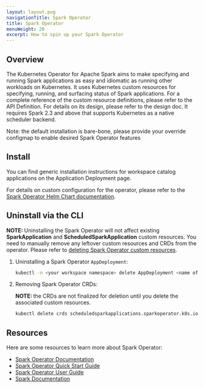 ```yaml
---
layout: layout.pug
navigationTitle: Spark Operator
title: Spark Operator
menuWeight: 20
excerpt: How to spin up your Spark Operator
---
```


## Overview

The Kubernetes Operator for Apache Spark aims to make specifying and running Spark applications as easy and idiomatic as running other workloads on Kubernetes. It uses Kubernetes custom resources for specifying, running, and surfacing status of Spark applications. For a complete reference of the custom resource definitions, please refer to the API Definition. For details on its design, please refer to the design doc. It requires Spark 2.3 and above that supports Kubernetes as a native scheduler backend.

Note: the default installation is bare-bone, please provide your override configmap to enable desired Spark Operator features

## Install

<!-- Need to add link to the application deployment page in PR -->
You can find generic installation instructions for workspace catalog applications on the Application Deployment page.

For details on custom configuration for the operator, please refer to the [Spark Operator Helm Chart documentation](https://github.com/mesosphere/spark-on-k8s-operator/blob/d2iq-master/charts/spark-operator-chart/README.md).

## Uninstall via the CLI

<p class="message--note"><strong>NOTE: </strong>Uninstalling the Spark Operator will not affect existing <b>SparkApplication</b> and <b>ScheduledSparkApplication</b> custom resources. You need to manually remove any leftover custom resources and CRDs from the operator. Please refer to <a href="../../../../projects/applications/catalog-applications/custom-resources-workspace-catalog/spark-operator-custom-resources#clean-up">deleting Spark Operator custom resources</a>.</p>

1.  Uninstalling a Spark Operator `AppDeployment`:

    ```bash
    kubectl -n <your workspace namespace> delete AppDeployment <name of AppDeployment>
    ```

1.  Removing Spark Operator CRDs:
    <p class="message--note"><strong>NOTE: </strong>the CRDs are not finalized for deletion until you delete the associated custom resources.</p>

    ```bash
    kubectl delete crds scheduledsparkapplications.sparkoperator.k8s.io sparkapplications.sparkoperator.k8s.io
    ```

## Resources

Here are some resources to learn more about Spark Operator:

- [Spark Operator Documentation](https://github.com/mesosphere/spark-on-k8s-operator/blob/d2iq-master/README.md)
- [Spark Operator Quick Start Guide](https://github.com/mesosphere/spark-on-k8s-operator/blob/d2iq-master/docs/quick-start-guide.md)
- [Spark Operator User Guide](https://github.com/mesosphere/spark-on-k8s-operator/blob/d2iq-master/docs/user-guide.md)
- [Spark Documentation](https://spark.apache.org/docs/latest/)
